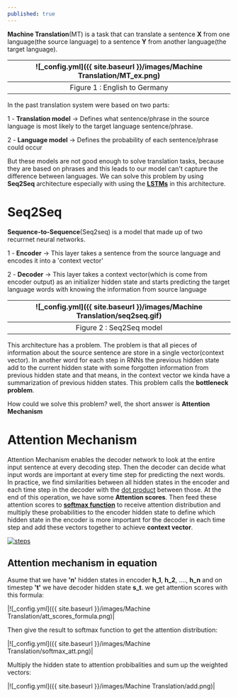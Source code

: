 ```yaml
---
published: true
---
```

**Machine Translation**(MT) is a task that can translate a sentence **X** from one language(the source language) to a sentence **Y** from another language(the target language).

|![_config.yml]({{ site.baseurl }}/images/Machine Translation/MT_ex.png)|
|:--:| 
| Figure 1 : English to Germany|

In the past translation system were based on two parts:

1 - **Translation model** -> Defines what sentence/phrase in the source language is most likely to the target language sentence/phrase.

2 - **Language model** -> Defines the probability of each sentence/phrase could occur

But these models are not good enough to solve translation tasks, because they are based on phrases and this leads to our model can't capture the difference between languages.
We can solve this problem by using **Seq2Seq** architecture especially with using the [**LSTMs**](https://manishemirani.github.io/Long-Short-Term-Memory/) in this 
architecture.

# Seq2Seq

**Sequence-to-Sequence**(Seq2seq) is a model that made up of two recurrnet neural networks.

1 - **Encoder** -> This layer takes a sentence from the source language and encodes it into a 'context vector'

2 - **Decoder** -> This layer takes a context vector(which is come from encoder output) as an initializer hidden state and starts predicting the target language words with knowing the information from source language

|![_config.yml]({{ site.baseurl }}/images/Machine Translation/seq2seq.gif)|
|:--:| 
| Figure 2 : Seq2Seq model|

This architecture has a problem. The problem is that all pieces of information about the source sentence are store in a single vector(context vector). In another word for each step in RNNs the previous hidden state add to the current hidden state with some forgotten information from previous hidden state and that means, in the context vector we kinda have a summarization of previous hidden states. This problem calls the **bottleneck problem**.

How could we solve this problem? well, the short answer is **Attention Mechanism**

# Attention Mechanism

Attention Mechanism enables the decoder network to look at the entire input sentence at every decoding step. Then the decoder can decide what input words are important at every time step for predicting the next words.
In practice, we find similarities between all hidden states in the encoder and each time step in the decoder with the [dot product](https://en.wikipedia.org/wiki/Dot_product) between those. At the end of this operation, we have some **Attention scores**. Then feed these attention scores to **[softmax function](https://en.wikipedia.org/wiki/Softmax_function)** to receive attention distribution and multiply these probabilities to the encoder hidden state to define which hidden state in the encoder is more important for the decoder in each time step and add these vectors together to achieve **context vector**.

[![steps](https://res.cloudinary.com/marcomontalbano/image/upload/v1629983536/video_to_markdown/images/video--a23b083158c1d21b3d4d045f1e0d92e5-c05b58ac6eb4c4700831b2b3070cd403.jpg)](https://jalammar.github.io/images/attention_process.mp4 "steps")

## Attention mechanism in equation

Asume that we have **'n'** hidden states in encoder **h_1**, **h_2**, ...., **h_n** and on timestep **'t'** we have decoder hidden state **s_t**. we get attention scores with this formula:

|![_config.yml]({{ site.baseurl }}/images/Machine Translation/att_scores_formula.png)|

Then give the result to softmax function to get the attention distribution:

|![_config.yml]({{ site.baseurl }}/images/Machine Translation/softmax_att.png)|

Multiply the hidden state to attention probibalities and sum up the weighted vectors:

|![_config.yml]({{ site.baseurl }}/images/Machine Translation/add.png)|
